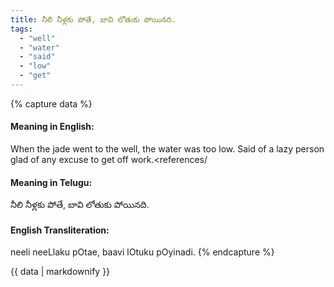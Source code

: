 ```yaml
---
title: నీలి నీళ్లకు పోతే, బావి లోతుకు పోయినది.
tags:
  - "well"
  - "water"
  - "said"
  - "low"
  - "get"
---
```


{% capture data %}
#### Meaning in English:
When the jade went to the well, the water was too low.
Said of a lazy person glad of any excuse to get off work.<references/

#### Meaning in Telugu:
నీలి నీళ్లకు పోతే, బావి లోతుకు పోయినది.

#### English Transliteration:
neeli neeLlaku pOtae, baavi lOtuku pOyinadi.
{% endcapture %}

{{ data | markdownify }}

